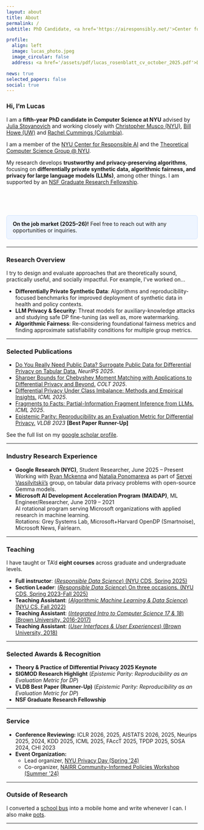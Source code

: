 ```yaml
---
layout: about
title: About
permalink: /
subtitle: PhD Candidate, <a href='https://airesponsibly.net/'>Center for Responsible AI @NYU</a>.

profile:
  align: left
  image: lucas_photo.jpeg
  image_circular: false
  address: <a href='/assets/pdf/lucas_rosenblatt_cv_october_2025.pdf'>Download CV</a> <br> <code>lucas.rosenblatt [at] nyu.edu</code> <br>

news: true
selected_papers: false
social: true
---
```


### Hi, I’m Lucas

I am a **fifth-year PhD candidate in Computer Science at NYU** advised by [Julia Stoyanovich](https://stoyanovich.org/) and working closely with [Christopher Musco (NYU)](https://www.chrismusco.com/), [Bill Howe (UW)](https://faculty.washington.edu/billhowe/) and [Rachel Cummings (Columbia)](https://rachelcummings.com/).

I am a member of the [NYU Center for Responsible AI](https://airesponsibly.net/) and the [Theoretical Computer Science Group @ NYU](https://cs.nyu.edu/theory-group/index.html). 

My research develops **trustworthy and privacy-preserving algorithms**, focusing on **differentially private synthetic data, algorithmic fairness, and privacy for large language models (LLMs)**, among other things. I am supported by an [NSF Graduate Research Fellowship](https://www.nsfgrfp.org/).

<br><br><br>
<!-- Job-market callout -->
<div role="note" class="alert alert-primary" style="background:#eef5ff;border:1px solid #cfe2ff;padding:0.85rem 1rem;border-radius:0.375rem;margin:0.75rem 0 1.25rem 0;">
  <strong>On the job market (2025–26)!</strong> Feel free to reach out with any opportunities or inquiries.
</div>

---

### Research Overview

I try to design and evaluate approaches that are theoretically sound, practically useful, and socially impactful. For example, I've worked on...

- **Differentially Private Synthetic Data**: Algorithms and reproducibility-focused benchmarks for improved deployment of synthetic data in health and policy contexts.
- **LLM Privacy & Security**: Threat models for auxiliary-knowledge attacks and studying safe DP fine-tuning (as well as, more watermarking.
- **Algorithmic Fairness**: Re-considering foundational fairness metrics and finding approximate satisfiability conditions for multiple group metrics.

---

### Selected Publications

- [Do You Really Need Public Data? Surrogate Public Data for Differential Privacy on Tabular Data.](https://arxiv.org/pdf/2504.14368?) *NeurIPS 2025*.
- [Sharper Bounds for Chebyshev Moment Matching with Applications to Differential Privacy and Beyond.](https://raw.githubusercontent.com/mlresearch/v291/main/assets/musco25a/musco25a.pdf) *COLT 2025*.
- [Differential Privacy Under Class Imbalance: Methods and Empirical Insights.](https://arxiv.org/pdf/2411.05733?) *ICML 2025*.
- [Fragments to Facts: Partial-Information Fragment Inference from LLMs.](https://arxiv.org/pdf/2505.13819) *ICML 2025*.
- [Epistemic Parity: Reproducibility as an Evaluation Metric for Differential Privacy.](https://dl.acm.org/doi/pdf/10.1145/3665252.3665267) *VLDB 2023* **[Best Paper Runner-Up]**

See the full list on my [google scholar profile](https://scholar.google.com/citations?user=cDwuS6gAAAAJ).

---

<!-- Google Research June 2025 – Present
Student Researcher — New York City, NY
• Working with Ryan Mckenna and Natalia Ponomareva as part of Servei Vassilvitskii’s group, on tabular
data privacy problems with open-source Gemma models.
Microsoft AI Development Acceleration Program (MAIDAP) June 2019 – 2021
ML Engineer/Researcher — Cambridge, MA
• AI rotational program serving Microsoft organizations with applied research in machine learning.
• Rotations: Grey Systems Lab, Microsoft+Harvard OpenDP (Smartnoise), Microsoft News, Fairlearn. -->

### Industry Research Experience

- **Google Research (NYC)**, Student Researcher, June 2025 – Present  
  Working with [Ryan Mckenna](https://scholar.google.com/citations?user=qv5vhKEAAAAJ&hl=en) and [Natalia Ponomareva](https://scholar.google.com/citations?user=eIdQR5oAAAAJ&hl=en) as part of [Servei Vassilvitskii’s](https://theory.stanford.edu/~sergei/) group, on tabular data privacy problems with open-source Gemma models.
- **Microsoft AI Development Acceleration Program (MAIDAP)**, ML Engineer/Researcher, June 2019 – 2021  
  AI rotational program serving Microsoft organizations with applied research in machine learning.  
  Rotations: Grey Systems Lab, Microsoft+Harvard OpenDP (Smartnoise), Microsoft News, Fairlearn.

---

### Teaching

I have taught or TA’d **eight courses** across graduate and undergraduate levels.

- **Full instructor**: [(*Responsible Data Science*) (NYU CDS, Spring 2025)](https://dataresponsibly.github.io/rds25/)
- **Section Leader**: [(*Responsible Data Science*) On three occasions. (NYU CDS, Spring 2023-Fall 2025)](https://dataresponsibly.github.io/rds24/)
- **Teaching Assistant**: [(*Algorithmic Machine Learning & Data Science*) (NYU CS, Fall 2022)](https://www.chrismusco.com/amlds2022/)
- **Teaching Assistant**: [(*Integrated Intro to Computer Science 17 & 18*) (Brown University, 2016-2017)](https://cs.brown.edu/courses/info/csci0170/)
- **Teaching Assistant**: [(*User Interfaces & User Experiences*) (Brown University, 2018)](https://cs.brown.edu/courses/csci1300/)

---

### Selected Awards & Recognition

- **Theory & Practice of Differential Privacy 2025 Keynote**
- **SIGMOD Research Highlight** (*Epistemic Parity: Reproducibility as an Evaluation Metric for DP*)
- **VLDB Best Paper (Runner-Up)** (*Epistemic Parity: Reproducibility as an Evaluation Metric for DP*)
- **NSF Graduate Research Fellowship**

---

### Service

- **Conference Reviewing:** ICLR 2026, 2025, AISTATS 2026, 2025, Neurips 2025, 2024, KDD 2025, ICML 2025, FAccT 2025, TPDP 2025, SOSA 2024, CHI 2023
- **Event Organization:**  
  - Lead organizer, [NYU Privacy Day (Spring '24)](https://airesponsibly.net/privacy_day/)  
  - Co-organizer, [NAIRR Community-Informed Policies Workshop (Summer '24)](https://airesponsibly.net/nairr_2024/)

---

### Outside of Research

I converted a [school bus](blog/2021/bus/) into a mobile home and write whenever I can. I also make [pots]().

---

<!-- ---
layout: about
title: About
permalink: /
subtitle: PhD Candidate, <a href='https://airesponsibly.net/'>Center for Responsible AI @NYU</a>.

profile:
  align: left
  image: lucas_photo.jpeg
  image_circular: false # crops the image to make it circular
  address: <a href='/assets/pdf/lucas_rosenblatt_cv_may_2025.pdf'>Link to CV</a>

news: true  # includes a list of news items
selected_papers: true # includes a list of papers marked as "selected={true}"
social: true  # includes social icons at the bottom of the page
---

I am a fourth year PhD candidate at NYU where I am advised by [Julia Stoyanovich](https://stoyanovich.org/) and work closely with [Christoper Musco](https://www.chrismusco.com/). At NYU, I am affiliated with the [NYU Center for Responsible AI](https://airesponsibly.net/) and the [Theoretical Computer Science @ NYU Group](https://cs.nyu.edu/theory-group/index.html). I work closely with [Bill Howe (of UW)](https://faculty.washington.edu/billhowe/) and with the [Volitional AI Lab](https://billhowelab.github.io/) (also at UW). I also work with [Rachel Cummings (of Columbia)](https://rachelcummings.com/) and her group. I am grateful to be supported by a [NSF Graduate Research Fellowship](https://www.nsfgrfp.org/).

Broadly, my work aims to answer open questions on data privacy, algorithmic fairness, climate, AI with social impact, and LLMs, all with an eye towards doing social good. 

I was formerly a member of the [Microsoft AI rotational program](https://www.microsoftnewengland.com/maidap/), working out of the New England Research and Development lab (and remotely during COVID!). In 2019 I graduated from Brown University, where I wrote a thesis about AI and self-data collection. 

I happen to own a [school bus](blog/2021/bus/) that I've spent a lot of time [converting into a mobile home]() and finding a permanent home for it in rural Vermont. If you like, I'll give you some great [reasons to buy a bus](), and arguably some better [reasons not to](). I also make [movies]() and write as much as I can.

#### Service
Reviewer:  Neurips 2025, 2024, KDD 2025, ICML 2025, FAccT 2025, ICLR 2025, AISTATS 2025, TPDP 2025, SOSA 2024, CHI 2023 -->

